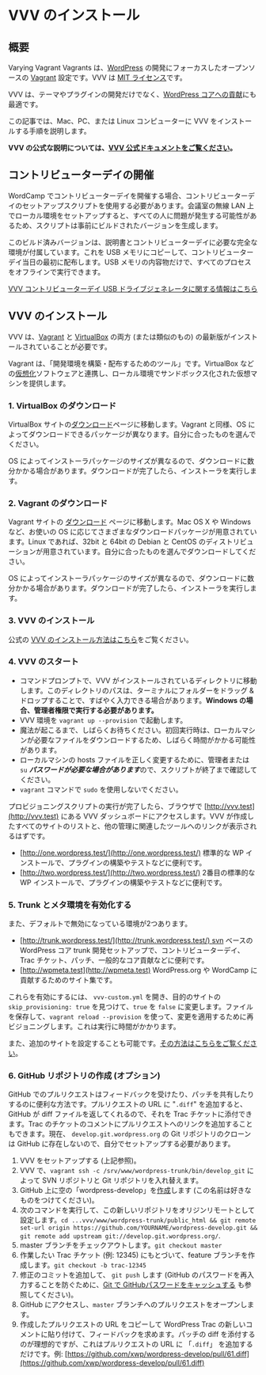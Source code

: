 <!--
# Installing VVV
-->

# VVV のインストール

<!--
## Overview
-->

## 概要

<!--
Varying Vagrant Vagrants is an open source [Vagrant](https://www.vagrantup.com) configuration focused on [WordPress](https://wordpress.org) development. VVV is [MIT Licensed](https://github.com/varying-vagrant-vagrants/vvv/blob/master/LICENSE).
-->

Varying Vagrant Vagrants は、[WordPress](https://wordpress.org) の開発にフォーカスしたオープンソースの [Vagrant](https://www.vagrantup.com) 設定です。VVV は [MIT ライセンス](https://github.com/varying-vagrant-vagrants/vvv/blob/master/LICENSE)です。

<!--
VVV is ideal for developing themes and plugins as well as for [contributing to WordPress core](https://make.wordpress.org/core/).
-->

VVV は、テーマやプラグインの開発だけでなく、[WordPress コアへの貢献](https://make.wordpress.org/core/)にも最適です。

<!--
This article will walk you through the steps to install VVV on your Mac, PC, or Linux computer.
-->

この記事では、Mac、PC、または Linux コンピューターに VVV をインストールする手順を説明します。

<!--
**For the official VVV instructions, [visit the official VVV documentation here](https://varyingvagrantvagrants.org/docs/en-US/installation/).**
-->

**VVV の公式な説明については、[VVV 公式ドキュメントをご覧ください](https://varyingvagrantvagrants.org/docs/en-US/installation/)。**

<!--
## Running a Contributor Day
-->

## コントリビューターデイの開催

<!--
If you’re running a contributor day for a WordCamp, you should use the contributor day set up script. Setting up a local environment over conference Wifi can cause problems for all, so the script generates a pre-built version.
-->

WordCamp でコントリビューターデイを開催する場合、コントリビューターデイのセットアップスクリプトを使用する必要があります。会議室の無線 LAN 上でローカル環境をセットアップすると、すべての人に問題が発生する可能性があるため、スクリプトは事前にビルドされたバージョンを生成します。

<!--
This pre-built version comes with instructions and a full environment needed for contributor day. These then get copied on to USB drives and handed out at the beginning on contributor day. The entire process can be performed offline using only the contents of the USB drive.
-->

このビルド済みバージョンは、説明書とコントリビューターデイに必要な完全な環境が付属しています。これを USB メモリにコピーして、コントリビューターデイ当日の最初に配布します。USB メモリの内容物だけで、すべてのプロセスをオフラインで実行できます。

<!--
[Click here for information about the VVV contributor day USB drive generator](https://github.com/Varying-Vagrant-Vagrants/CD-USB-Generator)
-->

[VVV コントリビューターデイ USB ドライブジェネレータに関する情報はこちら](https://github.com/Varying-Vagrant-Vagrants/CD-USB-Generator)

<!--
## Installing VVV
-->

## VVV のインストール

<!--
VVV requires recent versions of both [Vagrant](https://www.vagrantup.com/) and [VirtualBox](https://www.virtualbox.org/) (or similar) to be installed.
-->

VVV は、[Vagrant](https://www.vagrantup.com/) と [VirtualBox](https://www.virtualbox.org/) の両方 (または類似のもの) の最新版がインストールされていることが必要です。

<!--
Vagrant is a “tool for building and distributing development environments”. It works with [virtualization](https://en.wikipedia.org/wiki/X86_virtualization) software such as VirtualBox to provide a virtual machine sandboxed from your local environment.
-->

Vagrant は、「開発環境を構築・配布するためのツール」です。VirtualBox などの[仮想化](https://en.wikipedia.org/wiki/X86_virtualization)ソフトウェアと連携し、ローカル環境でサンドボックス化された仮想マシンを提供します。

<!--
### 1\. Downloading VirtualBox
-->

### 1\. VirtualBox のダウンロード

<!--
Navigate to the [Downloads](https://www.virtualbox.org/wiki/Downloads) page on the VirtualBox site. Just like with Vagrant, there are several different download packages available depending on your operating system. Choose the one that’s right for you.
-->

VirtualBox サイトの[ダウンロード](https://www.virtualbox.org/wiki/Downloads)ページに移動します。Vagrant と同様、OS によってダウンロードできるパッケージが異なります。自分に合ったものを選んでください。

<!--
Depending on your operating system, the installer package will vary in size, so it may take a few minutes to download. Once the download is completed, run the installer.
-->

OS によってインストーラパッケージのサイズが異なるので、ダウンロードに数分かかる場合があります。ダウンロードが完了したら、インストーラを実行します。

<!--
### 2\. Downloading Vagrant
-->

### 2\. Vagrant のダウンロード

<!--
Navigate to the [Downloads](https://www.vagrantup.com/downloads.html) page on the Vagrant site. There are a variety of download packages available depending on your operating system, whether that is Mac OS X or Windows. If you’re running Linux, packages are available for 32- and 64-bit Debian and CentOS distributions. Choose the one that’s right for you to download
-->

Vagrant サイトの [ダウンロード](https://www.vagrantup.com/downloads.html) ページに移動します。Mac OS X や Windows など、お使いの OS に応じてさまざまなダウンロードパッケージが用意されています。Linux であれば、32bit と 64bit の Debian と CentOS のディストリビューションが用意されています。自分に合ったものを選んでダウンロードしてください。

<!--
Depending on your operating system, the installer package will vary in size, so it may take a few minutes to download. Once the download is completed, run the installer.
-->

OS によってインストーラパッケージのサイズが異なるので、ダウンロードに数分かかる場合があります。ダウンロードが完了したら、インストーラを実行します。

<!--
### 3\. Grabbing VVV
-->

### 3\. VVV のインストール

<!--
The official [official instructions for installing VVV are here](https://varyingvagrantvagrants.org/docs/en-US/installation/).
-->

公式の [VVV のインストール方法はこちら](https://varyingvagrantvagrants.org/docs/en-US/installation/)をご覧ください。

<!--
### 4\. Start up VVV
-->

### 4\. VVV のスタート

<!--
*   In a command prompt, change to the directory VVV is installed to. You can sometimes drag and drop the folder on to the terminal as a fast way to type the path of the directory. **If you are on Windows this must be a ran with elevated administrator privileges**.
*   Start the VVV environment with `vagrant up --provision`
*   Be patient as the magic happens. This could take a while on the first run as your local machine downloads the required files.
*   Watch as the script ends, as an administrator or `su` ***password may be required*** to properly modify the hosts file on your local machine.
*   Do not use `sudo` with the `vagrant` command.
-->

* コマンドプロンプトで、VVV がインストールされているディレクトリに移動します。このディレクトリのパスは、ターミナルにフォルダーをドラッグ & ドロップすることで、すばやく入力できる場合があります。**Windows の場合、管理者権限で実行する必要があります。**
* VVV 環境を `vagrant up --provision` で起動します。
* 魔法が起こるまで、しばらくお待ちください。初回実行時は、ローカルマシンが必要なファイルをダウンロードするため、しばらく時間がかかる可能性があります。
* ローカルマシンの hosts ファイルを正しく変更するために、管理者または `su` ***パスワードが必要な場合があります***ので、スクリプトが終了まで確認してください。
* `vagrant` コマンドで `sudo` を使用しないでください。

<!--
Once the provisioning script has run its course, visit the VVV dashboard at  [http://vvv.test](http://vvv.test) in your browser. You should see a listing of all the sites VVV created, as well as links to other administration-related tools:
-->

プロビジョニングスクリプトの実行が完了したら、ブラウザで [http://vvv.test](http://vvv.test) にある VVV ダッシュボードにアクセスします。VVV が作成したすべてのサイトのリストと、他の管理に関連したツールへのリンクが表示されるはずです。

<!--
*   [http://one.wordpress.test/](http://one.wordpress.test/) A standard WP install, useful for building plugins, testing things, etc.
*   [http://two.wordpress.test/](http://two.wordpress.test/) A second standard WP install, useful for building plugins, testing things, etc.
-->

* [http://one.wordpress.test/](http://one.wordpress.test/) 標準的な WP インストールで、プラグインの構築やテストなどに便利です。
* [http://two.wordpress.test/](http://two.wordpress.test/) 2番目の標準的な WP インストールで、プラグインの構築やテストなどに便利です。

<!--
### 5\. Enabling Trunk and The Meta Environment
-->

### 5\. Trunk とメタ環境を有効化する

<!--
There are also 2 environments that are disabled by default:
-->

また、デフォルトで無効になっている環境が2つあります。

<!--
*   [http://trunk.wordpress.test/](http://trunk.wordpress.test/) An svn-based WordPress Core trunk dev setup, useful for contributor days, Trac tickets, patches, general core contributing, etc.
*   [http://wpmeta.test](http://wpmeta.test) A collection of sites for contributing to WordPress.org and WordCamps
-->

*   [http://trunk.wordpress.test/](http://trunk.wordpress.test/) svn ベースの WordPress コア trunk 開発セットアップで、コントリビューターデイ、Trac チケット、パッチ、一般的なコア貢献などに便利です。
*   [http://wpmeta.test](http://wpmeta.test) WordPress.org や WordCamp に貢献するためのサイト集です。

<!--
To enable these, open `vvv-custom.yml`, find `skip_provisioning: true` for the desired site, and change `true` to `false`. Save the file and reprovision to apply changes using `vagrant reload --provision`. This will take some time to run.
-->

これらを有効にするには、 `vvv-custom.yml` を開き、目的のサイトの `skip_provisioning: true` を見つけて、`true` を `false` に変更します。ファイルを保存して、`vagrant reload --provision` を使って、変更を適用するために再ビジョニングします。これは実行に時間がかかります。

<!--
You can also setup additional sites, [to learn how to do that click here](https://varyingvagrantvagrants.org/docs/en-US/adding-a-new-site/).
-->

また、追加のサイトを設定することも可能です。[その方法はこちらをご覧ください](https://varyingvagrantvagrants.org/docs/en-US/adding-a-new-site/)。

<!--
### 6\. Create a GitHub Repo (optional)
-->

### 6\. GitHub リポジトリの作成 (オプション)

<!--
Pull requests on GitHub provide a convenient way to receive feedback and also to share the patch for your contributions. You can add “`.diff`” to any pull request URL and GitHub will return a diff file which you can then attach to a Trac ticket. You can also just add a link to the pull request in a Trac ticket comment. There is currently no Git repo clone for `develop.git.wordpress.org` located on GitHub, so you have to set this up yourself:
-->

GitHub でのプルリクエストはフィードバックを受けたり、パッチを共有したりするのに便利な方法です。プルリクエストの URL に "`.diff`" を追加すると、GitHub が diff ファイルを返してくれるので、それを Trac チケットに添付できます。Trac のチケットのコメントにプルリクエストへのリンクを追加することもできます。現在、 `develop.git.wordpress.org` の Git リポジトリのクローンは GitHub に存在しないので、自分でセットアップする必要があります。

<!--
1.  Have VVV set up (above).
2.  Swap out your SVN repo with a Git one in VVV via: `vagrant ssh -c /srv/www/wordpress-trunk/bin/develop_git`
3.  [Create](https://github.com/new) an empty “wordpress-develop” on GitHub (you can name this however you like).
4.  Run these commands to set this new repo as your origin remote: `cd ...vvv/www/wordpress-trunk/public_html && git remote set-url origin https://github.com/YOURNAME/wordpress-develop.git && git remote add upstream git://develop.git.wordpress.org/`
5.  Check out the master branch: `git checkout master`
6.  Create a feature branch based on the Trac ticket (e.g. 12345) you want to work on: `git checkout -b trac-12345`
7.  Add commits for your fixes and `git push` (see also [Caching your GitHub password in Git](https://help.github.com/articles/caching-your-github-password-in-git/) to prevent having to re-enter your GitHub password each time).
8.  Go to GitHub and open a pull request to your `master` branch.
9.  With the newly-created pull request in hand, copy the URL and paste it into a new comment on WordPress Trac and solicit for feedback. Ideally you should also attach a diff of your patch, and again you can do this just by adding “`.diff`” to any pull request URL, for example: [https://github.com/xwp/wordpress-develop/pull/61.diff](https://github.com/xwp/wordpress-develop/pull/61.diff)
-->

1.  VVV をセットアップする (上記参照)。
2.  VVV で、`vagrant ssh -c /srv/www/wordpress-trunk/bin/develop_git` によって SVN リポジトリと Git リポジトリを入れ替えます。
3.  GitHub 上に空の「wordpress-develop」を[作成](https://github.com/new)します (この名前は好きなものをつけてください)。
4.  次のコマンドを実行して、この新しいリポジトリをオリジンリモートとして設定します。`cd ...vvv/www/wordpress-trunk/public_html && git remote set-url origin https://github.com/YOURNAME/wordpress-develop.git && git remote add upstream git://develop.git.wordpress.org/`.
5.  master ブランチをチェックアウトします。`git checkout master`
6.  作業したい Trac チケット (例: 12345) にもとづいて、feature ブランチを作成します。`git checkout -b trac-12345`
7.  修正のコミットを追加して、 `git push` します (GitHub のパスワードを再入力することを防ぐために、[Git で GitHubパスワードをキャッシュする](https://help.github.com/articles/caching-your-github-password-in-git/) も参照してください)。
8.  GitHub にアクセスし、`master` ブランチへのプルリクエストをオープンします。
9.  作成したプルリクエストの URL をコピーして WordPress Trac の新しいコメントに貼り付けて、フィードバックを求めます。パッチの diff を添付するのが理想的ですが、これはプルリクエストの URL に 「`.diff`」 を追加するだけです。例: [https://github.com/xwp/wordpress-develop/pull/61.diff](https://github.com/xwp/wordpress-develop/pull/61.diff)
